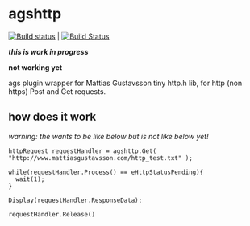 # agshttp 

[![Build status](https://ci.appveyor.com/api/projects/status/ilfeld73u10a3mo0?svg=true)](https://ci.appveyor.com/project/ericoporto/agshttp) | [![Build Status](https://travis-ci.org/ericoporto/agshttp.svg?branch=master)](https://travis-ci.org/ericoporto/agshttp)

***this is work in progress***

**not working yet**

ags plugin wrapper for Mattias Gustavsson tiny http.h lib, for http (non https) Post and Get requests.

## how does it work

*warning: the wants to be like below but is not like below yet!*

    httpRequest requestHandler = agshttp.Get( "http://www.mattiasgustavsson.com/http_test.txt" );
    
    while(requestHandler.Process() == eHttpStatusPending){
      wait(1);
    }
    
    Display(requestHandler.ResponseData);
    
    requestHandler.Release()
    
    
